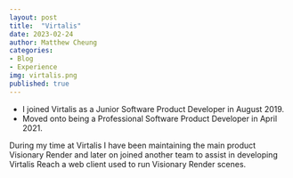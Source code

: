 ```yaml
---
layout: post
title:  "Virtalis"
date: 2023-02-24
author: Matthew Cheung
categories:
- Blog
- Experience
img: virtalis.png
published: true
---
```


- I joined Virtalis as a Junior Software Product Developer in August 2019.
- Moved onto being a Professional Software Product Developer in April 2021.

During my time at Virtalis I have been maintaining the main product Visionary Render and later on 
joined another team to assist in developing Virtalis Reach a web client used to run Visionary Render scenes.


[Visionary Render]: https://www.virtalis.com/software/visionary-render
[Virtalis Reach]: https://www.virtalis.com/software/virtalis-reach
